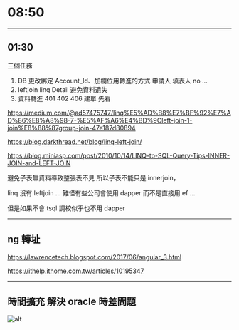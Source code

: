 # 08:50

---

## 01:30

三個任務

1. DB 更改綁定 Account_Id、加欄位用轉進的方式 申請人 填表人 no ...
2. leftjoin linq Detail 避免資料遺失
3. 資料轉進 401 402 406 建單 先看

<https://medium.com/@ad57475747/linq%E5%AD%B8%E7%BF%92%E7%AD%86%E8%A8%98-7-%E5%AF%A6%E4%BD%9Cleft-join-1-join%E8%88%87group-join-47e187d80894>

<https://blog.darkthread.net/blog/linq-left-join/>

<https://blog.miniasp.com/post/2010/10/14/LINQ-to-SQL-Query-Tips-INNER-JOIN-and-LEFT-JOIN>

避免子表無資料導致整張表不見 所以子表不能只是 innerjoin，

linq 沒有 leftjoin ... 難怪有些公司會使用 dapper 而不是直接用 ef ...

但是如果不會 tsql 調校似乎也不用 dapper

---

## ng 轉址

<https://lawrencetech.blogspot.com/2017/06/angular_3.html>

<https://ithelp.ithome.com.tw/articles/10195347>

---

## 時間擴充 解決 oracle 時差問題

![alt](/sinda-notes/img/expansion.png)
